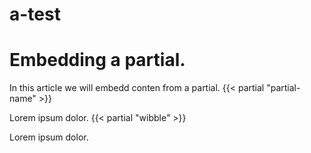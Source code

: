 # a-test

# Embedding a partial.
In this article we will embedd conten from a partial.
{{< partial "partial-name" >}}

Lorem ipsum dolor.
{{< partial "wibble" >}}

Lorem ipsum dolor.
